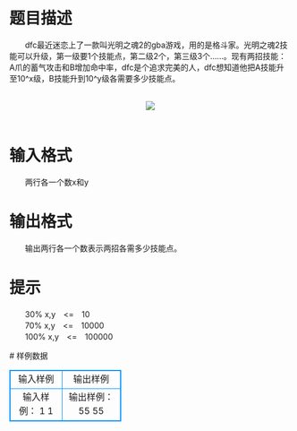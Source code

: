 # 

 
 # 题目描述 
<p>
　　dfc最近迷恋上了一款叫光明之魂2的gba游戏，用的是格斗家。光明之魂2技能可以升级，第一级要1个技能点，第二级2个，第三级3个……。现有两招技能：A爪的蓄气攻击和B增加命中率，dfc是个追求完美的人，dfc想知道他把A技能升至10^x级，B技能升到10^y级各需要多少技能点。<br><br><center><img src="/source/joyoi/tyvj-3309/img/aHR0cDovL3d3dy5qb3lvaS5jbi9wcm9ibGVtL3R5dmotMzMwOS9wcm9ibGVtc19pbWFnZXMvMjA0Ni8xLmJtcA==.bmp"></img></center>　<br></p> 

 
 # 输入格式 
<p>
　　两行各一个数x和y<br></p> 

 
 # 输出格式 
<p>
　　输出两行各一个数表示两招各需多少技能点。<br></p> 

 
 # 提示 
<p>
　　30%  x,y　<=　10<br>　　70%  x,y　<=　10000<br>　　100%  x,y　<=　100000<br></p> 
# 样例数据
<style>
        table,table tr th, table tr td { border:1px solid #0094ff; }
        table { width: 200px; min-height: 25px; line-height: 25px; text-align: center; border-collapse: collapse;}   
    </style>
<table>
	<tr>
		<td>输入样例</td>
		<td>输出样例</td>
	</tr>
<tr><td>输入样例：
1
1
</td><td>输出样例：
55
55</td></tr></table>
